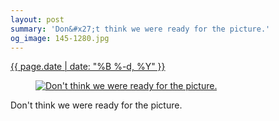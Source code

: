 ```yaml
---
layout: post
summary: 'Don&#x27;t think we were ready for the picture.'
og_image: 145-1280.jpg
---
```


<div class="post">
 <time>
  <a href="/145">
   {{ page.date | date: "%B %-d, %Y" }}
  </a>
 </time>
 <a href="/145">
  <figure data-taken="11/7/2013">
   <img alt="Don't think we were ready for the picture." sizes="(min-width: 700px) 50vw, calc(100vw - 2rem)" src="{{ site.assets_url }}/145-640.jpg" srcset="{{ site.assets_url }}/145-1280.jpg 1280w, {{ site.assets_url }}/145-960.jpg 960w, {{ site.assets_url }}/145-640.jpg 640w, {{ site.assets_url }}/145-320.jpg 320w"/>
  </figure>
 </a>
 <span>
  Don't think we were ready for the picture.
 </span>
</div>
